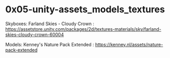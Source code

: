 # 0x05-unity-assets_models_textures  

Skyboxes: Farland Skies - Cloudy Crown : https://assetstore.unity.com/packages/2d/textures-materials/sky/farland-skies-cloudy-crown-60004  


Models: Kenney's Nature Pack Extended : https://kenney.nl/assets/nature-pack-extended  
